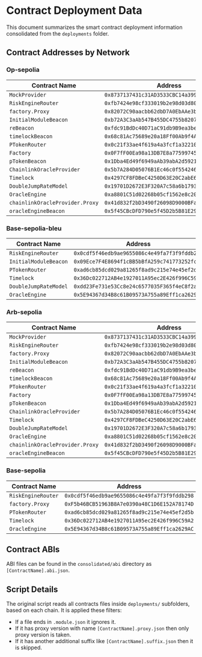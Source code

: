# Contract Deployment Data

This document summarizes the smart contract deployment information consolidated from the `deployments` folder.

## Contract Addresses by Network

### Op-sepolia

| Contract Name | Address |
| --- | --- |
| `MockProvider` | `0x8737137431c31AD3533CBC14a399DD67E9f27d5d` |
| `RiskEngineRouter` | `0xfb7424e98cf333019b2e98d03d809165c7f5959f` |
| `factory.Proxy` | `0x82072C90aacbb62dbD7A0EbAAe3b3e5D7d8cEEEA` |
| `InitialModuleBeacon` | `0xb72A3C3aAb547B455DC4755b8207431Fce118483` |
| `reBeacon` | `0xfdc91BdDc40D71aC91db9B9ea3beaA939b85f4fc` |
| `timelockBeacon` | `0x68c81Ac75689e20a18Ff00Ab9f4AAAb2d99912f7` |
| `PTokenRouter` | `0x0c21f33ae4f619a4a3fcf1a32210aed5243276bf` |
| `Factory` | `0x0F7fF00Ea98a13DB7E8a77599745fF056C58CBeB` |
| `pTokenBeacon` | `0x1Dba4Ed49f6949aAb39abA2d59211fc657546719` |
| `ChainlinkOracleProvider` | `0x5b7A284D05076B1Ec46c0f55424676Be7d554B63` |
| `Timelock` | `0x4297CF8FDBeC4250D63E20C2abE63AED95022650` |
| `DoubleJumpRateModel` | `0x19701D2672E3F320A7c58a6b17937E5f1ca73E3A` |
| `OracleEngine` | `0xa8801C51d02268b05cf1562e8c20FD1D3D6F24c3` |
| `chainlinkOracleProvider.Proxy` | `0x41d832f2bD3490f26098D9000BFa6fcC8BACb0D6` |
| `oracleEngineBeacon` | `0x5f45CBcDFD790e5f45D2b5B81E293aaC2EF2b622` |

### Base-sepolia-bleu

| Contract Name | Address |
| --- | --- |
| `RiskEngineRouter` | `0x0cdf5f46edb9ae9655086c4e49fa7f3f9fddb298` |
| `InitialModuleBeacon` | `0x09Ece7F4E8694f1cBB5bBfA259c741773252fcA5` |
| `PTokenRouter` | `0xad6cb85dcd029a81265f8ad9c215e74e45ef2d5b` |
| `Timelock` | `0x36Dc022712AB4e1927011A95ec2E426f996C59A2` |
| `DoubleJumpRateModel` | `0xdd23Fe731e53Cc8e24c6577035F365f4eC8f2ae2` |
| `OracleEngine` | `0x5E94367d34B8c61B09573A755a89Eff1ca2629AC` |

### Arb-sepolia

| Contract Name | Address |
| --- | --- |
| `MockProvider` | `0x8737137431c31AD3533CBC14a399DD67E9f27d5d` |
| `RiskEngineRouter` | `0xfb7424e98cf333019b2e98d03d809165c7f5959f` |
| `factory.Proxy` | `0x82072C90aacbb62dbD7A0EbAAe3b3e5D7d8cEEEA` |
| `InitialModuleBeacon` | `0xb72A3C3aAb547B455DC4755b8207431Fce118483` |
| `reBeacon` | `0xfdc91BdDc40D71aC91db9B9ea3beaA939b85f4fc` |
| `timelockBeacon` | `0x68c81Ac75689e20a18Ff00Ab9f4AAAb2d99912f7` |
| `PTokenRouter` | `0x0c21f33ae4f619a4a3fcf1a32210aed5243276bf` |
| `Factory` | `0x0F7fF00Ea98a13DB7E8a77599745fF056C58CBeB` |
| `pTokenBeacon` | `0x1Dba4Ed49f6949aAb39abA2d59211fc657546719` |
| `ChainlinkOracleProvider` | `0x5b7A284D05076B1Ec46c0f55424676Be7d554B63` |
| `Timelock` | `0x4297CF8FDBeC4250D63E20C2abE63AED95022650` |
| `DoubleJumpRateModel` | `0x19701D2672E3F320A7c58a6b17937E5f1ca73E3A` |
| `OracleEngine` | `0xa8801C51d02268b05cf1562e8c20FD1D3D6F24c3` |
| `chainlinkOracleProvider.Proxy` | `0x41d832f2bD3490f26098D9000BFa6fcC8BACb0D6` |
| `oracleEngineBeacon` | `0x5f45CBcDFD790e5f45D2b5B81E293aaC2EF2b622` |

### Base-sepolia

| Contract Name | Address |
| --- | --- |
| `RiskEngineRouter` | `0x0cdf5f46edb9ae9655086c4e49fa7f3f9fddb298` |
| `factory.Proxy` | `0xF5b46BCB51963B8A7e0390a48C1D6E152A78174D` |
| `PTokenRouter` | `0xad6cb85dcd029a81265f8ad9c215e74e45ef2d5b` |
| `Timelock` | `0x36Dc022712AB4e1927011A95ec2E426f996C59A2` |
| `OracleEngine` | `0x5E94367d34B8c61B09573A755a89Eff1ca2629AC` |

## Contract ABIs

ABI files can be found in the `consolidated/abi` directory as `[ContractName].abi.json`.

## Script Details 

The original script reads all contracts files inside `deployments/` subfolders, based on each chain.
It is applied these filters: 
- If a file ends in `.module.json` it ignores it.
- If it has proxy version with name `[ContractName].proxy.json` then only proxy version is taken.
- If it has another additional suffix like `[ContractName].suffix.json` then it is skipped.